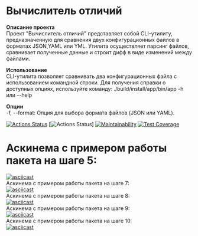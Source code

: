 # Вычислитель отличий  
**Описание проекта**  
Проект "Вычислитель отличий" представляет собой CLI-утилиту, предназначенную для сравнения двух конфигурационных файлов в форматах JSON,YAML или YML. Утилита осуществляет парсинг файлов, сравнивает полученные данные и строит дифф в виде изменений между файлами.  

**Использование**  
CLI-утилита позволяет сравнивать два конфигурационных файла с использованием командной строки. Для получения справки о доступных опциях, используйте команду: ./build/install/app/bin/app -h или --help

**Опции**  
-f, --format: Опция для выбора формата файлов (JSON или YAML).

[![Actions Status](https://github.com/SpaceLudens/java-project-71/actions/workflows/hexlet-check.yml/badge.svg)](https://github.com/SpaceLudens/java-project-71/actions)
[![Actions Status](https://github.com/SpaceLudens/java-project-71/actions/workflows/main.yml/badge.svg)]
[![Maintainability](https://api.codeclimate.com/v1/badges/44471e5730a3454da086/maintainability)](https://codeclimate.com/github/SpaceLudens/java-project-71/maintainability)
[![Test Coverage](https://api.codeclimate.com/v1/badges/44471e5730a3454da086/test_coverage)](https://codeclimate.com/github/SpaceLudens/java-project-71/test_coverage)

# Аскинема с примером работы пакета на шаге 5:  
[![asciicast](https://asciinema.org/a/jlWzBGZptRGOrBB2sKpTJEEZG.svg)](https://asciinema.org/a/jlWzBGZptRGOrBB2sKpTJEEZG)  
Аскинема с примером работы пакета на шаге 7:  
[![asciicast](https://asciinema.org/a/fxluLZJcBu1h42zsZ4LUkt5XE.svg)](https://asciinema.org/a/fxluLZJcBu1h42zsZ4LUkt5XE)  
Аскинема с примером работы пакета на шаге 8:  
[![asciicast](https://asciinema.org/a/KfrafeM9ZOL1HIOdvwXMpD3Q5.svg)](https://asciinema.org/a/KfrafeM9ZOL1HIOdvwXMpD3Q5)  
Аскинема с примером работы пакета на шаге 9:  
[![asciicast](https://asciinema.org/a/vp2bDdbDoe8H81TneyjB2vvt2.svg)](https://asciinema.org/a/vp2bDdbDoe8H81TneyjB2vvt2)  
Аскинема с примером работы пакета на шаге 10:  
[![asciicast](https://asciinema.org/a/mGH6B7DIyYLHINHGp7goDizYW.svg)](https://asciinema.org/a/mGH6B7DIyYLHINHGp7goDizYW)  
